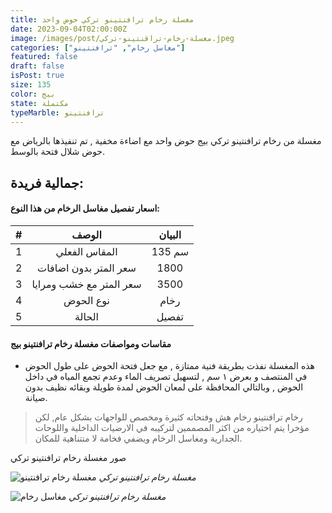 ```yaml
---
title: مغسلة رخام ترافنتينو تركي حوض واحد
date: 2023-09-04T02:00:00Z
image: /images/post/مغسلة-رخام-تراقنتينو-تركي.jpeg
categories: ["مغاسل رخام", "ترافنتينو"]
featured: false
draft: false
isPost: true
size: 135
color: بيج
state: مكتملة
typeMarble: ترافنتينو
---
```


مغسلة من رخام ترافنتينو تركي بيج حوض واحد مع اضاءة مخفية , تم تنفيذها بالرياض مع حوض شلال فتحة بالوسط.

## جمالية فريدة:

<Tabs>

<Tab name="وصف المغسلة">

#### اسعار تفصيل مغاسل الرخام من هذا النوع:

| #   |          الوصف          | البيان |
| :-- | :---------------------: | :----: |
| 1   |      المقاس الفعلي      | 135 سم |
| 2   |  سعر المتر بدون اضافات  |  1800  |
| 3   | سعر المتر مع خشب ومرايا |  3500  |
| 4   |        نوع الحوض        |  رخام  |
| 5   |         الحالة          | تفصيل  |

</Tab>

<Tab name="المقاس والسعر والمواصفات">

#### مقاسات ومواصفات مغسلة رخام ترافنتينو بيج

- هذه المغسلة نفذت بطريقة فنية ممتازة , مع جعل فتحة الحوض على طول الحوض في المنتصف و بعرض ١ سم , لتسهيل تصريف الماء وعدم تجمع المياه في داخل الحوض , وبالتالي المحافظة على لمعان الحوض لمدة طويلة وبقائه نظيف بدون صيانة.

</Tab>
</Tabs>

> رخام ترافنتينو رخام هش وفتحاته كثيرة ومخصص للواجهات بشكل عام, لكن مؤخرا يتم اختياره من اكثر المصممين لتركيبه في الارضيات الداخلية واللوحات الجدارية ومغاسل الرخام ويضفي فخامة لا متتناهية للمكان.

<Notice type="tip صور للمغسلة">
صور مغسلة رخام ترافنتينو تركي

</Notice>

![مغسلة رخام ترافنتينو](/images/post/مغسلة-رخام-ترافنتينو-حوض.jpeg)
_مغسلة رخام ترافنتينو تركي_

![مغاسل رخام](/images/post/مغسلة-ترافنتينو-تركي.jpeg)
_مغسلة رخام ترافنتينو تركي_
